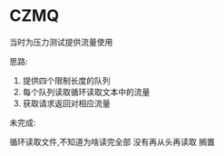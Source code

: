 # CZMQ


当时为压力测试提供流量使用


思路:

1. 提供四个限制长度的队列
2. 每个队列读取循环读取文本中的流量
3. 获取请求返回对相应流量



未完成:

 循环读取文件,不知道为啥读完全部 没有再从头再读取 搁置
